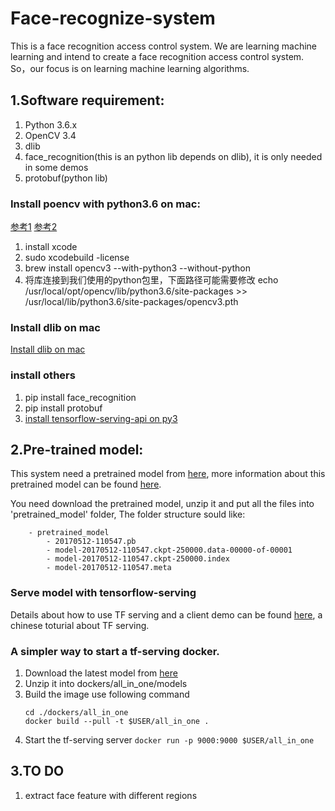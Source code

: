 # Face-recognize-system

This is a face recognition access control system. 
We are learning machine learning and intend to create a face recognition access control system. So，our focus is on learning machine learning algorithms. 

## 1.Software requirement:
1. Python 3.6.x
2. OpenCV 3.4
3. dlib
4. face_recognition(this is an python lib depends on dlib), it is only needed in some demos
5. protobuf(python lib)
 

### Install poencv with python3.6 on mac:

[参考1](https://www.pyimagesearch.com/2016/12/19/install-opencv-3-on-macos-with-homebrew-the-easy-way/)
[参考2](https://www.learnopencv.com/install-opencv3-on-macos/)
1. install xcode
2. sudo xcodebuild -license
3. brew install opencv3 --with-python3 --without-python
4. 将库连接到我们使用的python包里，下面路径可能需要修改
echo /usr/local/opt/opencv/lib/python3.6/site-packages >> 
/usr/local/lib/python3.6/site-packages/opencv3.pth

### Install dlib on mac

 [Install dlib on mac](https://gist.github.com/ageitgey/629d75c1baac34dfa5ca2a1928a7aeaf)

### install others 

1. pip install face_recognition
2. pip install protobuf
3. [install tensorflow-serving-api on py3](https://github.com/tensorflow/serving/issues/700)

## 2.Pre-trained model: 

This system need a pretrained model from [here](https://drive.google.com/file/d/0B5MzpY9kBtDVZ2RpVDYwWmxoSUk),
more information about this pretrained model can be found [here](https://github.com/davidsandberg/facenet).

You need download the pretrained model, unzip it and put all the files into 'pretrained_model' folder, The folder structure sould like:
```
    - pretrained_model
        - 20170512-110547.pb
        - model-20170512-110547.ckpt-250000.data-00000-of-00001
        - model-20170512-110547.ckpt-250000.index
        - model-20170512-110547.meta
```

### Serve model with tensorflow-serving

Details about how to use TF serving and a client demo can be found [here](https://a7744hsc.github.io/machine/learning/2018/03/06/Tensorflow-Serving-101.html), a chinese toturial about TF serving.



### A simpler way to start a tf-serving docker.

1. Download the latest model from [here](https://drive.google.com/drive/folders/11O5O0pHGy1LrEgLitV6cAceHBJb8nlhZ) 
2. Unzip it into  dockers/all_in_one/models
3. Build the image use following command
   ``` 
   cd ./dockers/all_in_one  
   docker build --pull -t $USER/all_in_one .
   ```
4. Start the tf-serving server `docker run -p 9000:9000 $USER/all_in_one` 


## 3.TO DO

1. extract face feature with different regions


